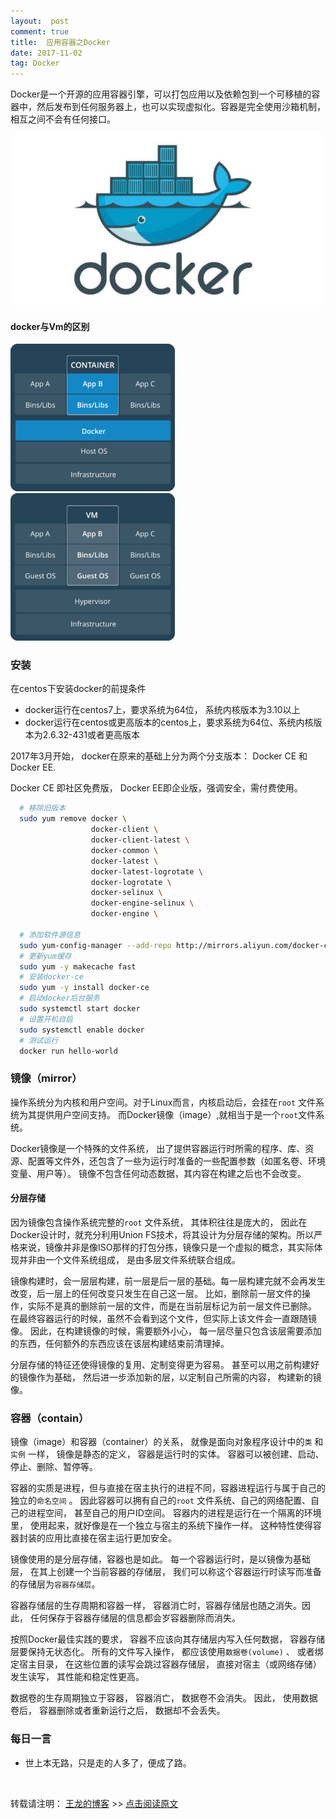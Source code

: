 ```yaml
---
layout:  post
comment: true
title:  应用容器之Docker
date: 2017-11-02
tag: Docker
---
```


Docker是一个开源的应用容器引擎，可以打包应用以及依赖包到一个可移植的容器中，然后发布到任何服务器上，也可以实现虚拟化。容器是完全使用沙箱机制，相互之间不会有任何接口。

![docker](/images/posts/docker/docker.jpg)


####   docker与Vm的区别

![docker](/images/posts/docker/contain.png)     ![VM](/images/posts/docker/vm.png)

### 安装

在centos下安装docker的前提条件

* docker运行在centos7上，要求系统为64位， 系统内核版本为3.10以上
* docker运行在centos或更高版本的centos上，要求系统为64位、系统内核版本为2.6.32-431或者更高版本

2017年3月开始， docker在原来的基础上分为两个分支版本： Docker CE 和 Docker EE. 

Docker CE 即社区免费版， Docker EE即企业版，强调安全，需付费使用。


```bash
  # 移除旧版本
  sudo yum remove docker \ 
                  docker-client \
                  docker-client-latest \
                  docker-common \
                  docker-latest \
                  docker-latest-logrotate \
                  docker-logrotate \
                  docker-selinux \
                  docker-engine-selinux \
                  docker-engine \
                                  
  # 添加软件源信息
  sudo yum-config-manager --add-repo http://mirrors.aliyun.com/docker-ce/linux/centos/docker-ce.repo
  # 更新yum缓存
  sudo yum -y makecache fast
  # 安装docker-ce
  sudo yum -y install docker-ce
  # 启动docker后台服务
  sudo systemctl start docker
  # 设置开机自启
  sudo systemctl enable docker
  # 测试运行
  docker run hello-world                  
```


###  镜像（mirror）
   
   操作系统分为内核和用户空间。对于Linux而言，内核启动后，会挂在`root` 文件系统为其提供用户空间支持。 而Docker镜像（image）,就相当于是一个`root`文件系统。
   
   Docker镜像是一个特殊的文件系统， 出了提供容器运行时所需的程序、库、资源、配置等文件外，还包含了一些为运行时准备的一些配置参数（如匿名卷、环境变量、用户等）。 镜像不包含任何动态数据，其内容在构建之后也不会改变。
   
   
#### 分层存储

   因为镜像包含操作系统完整的`root` 文件系统， 其体积往往是庞大的， 因此在Docker设计时，就充分利用Union FS技术，将其设计为分层存储的架构。所以严格来说，镜像并非是像ISO那样的打包分拣，镜像只是一个虚拟的概念，其实际体现并非由一个文件系统组成， 是由多层文件系统联合组成。
   
   
镜像构建时，会一层层构建，前一层是后一层的基础。每一层构建完就不会再发生改变，后一层上的任何改变只发生在自己这一层。 比如，删除前一层文件的操作，实际不是真的删除前一层的文件，而是在当前层标记为前一层文件已删除。 在最终容器运行的时候，虽然不会看到这个文件，但实际上该文件会一直跟随镜像。 因此，在构建镜像的时候，需要额外小心， 每一层尽量只包含该层需要添加的东西，任何额外的东西应该在该层构建结束前清理掉。


分层存储的特征还使得镜像的复用、定制变得更为容易。 甚至可以用之前构建好的镜像作为基础， 然后进一步添加新的层，以定制自己所需的内容， 构建新的镜像。




### 容器（contain）


镜像（image）和容器（container）的关系， 就像是面向对象程序设计中的`类` 和`实例` 一样， 镜像是静态的定义， 容器是运行时的实体。 容器可以被创建、启动、停止、删除、暂停等。

容器的实质是进程，但与直接在宿主执行的进程不同，容器进程运行与属于自己的独立的`命名空间` 。 因此容器可以拥有自己的`root` 文件系统、自己的网络配置、自己的进程空间， 甚至自己的用户ID空间。 容器内的进程是运行在一个隔离的环境里， 使用起来，就好像是在一个独立与宿主的系统下操作一样。 这种特性使得容器封装的应用比直接在宿主运行更加安全。 


镜像使用的是分层存储，容器也是如此。 每一个容器运行时，是以镜像为基础层， 在其上创建一个当前容器的存储层， 我们可以称这个容器运行时读写而准备的存储层为`容器存储层`。

容器存储层的生存周期和容器一样， 容器消亡时，容器存储层也随之消失。因此， 任何保存于容器存储层的信息都会岁容器删除而消失。

按照Docker最佳实践的要求， 容器不应该向其存储层内写入任何数据， 容器存储层要保持无状态化。 所有的文件写入操作， 都应该使用`数据卷(volume)` 、 或者绑定宿主目录， 在这些位置的读写会跳过容器存储层， 直接对宿主（或网络存储）发生读写， 其性能和稳定性更高。

数据卷的生存周期独立于容器， 容器消亡， 数据卷不会消失。 因此， 使用数据卷后， 容器删除或者重新运行之后， 数据却不会丢失。


### 每日一言

*  世上本无路，只是走的人多了，便成了路。

<br>

转载请注明： [王龙的博客](http://wanglong.org.cn/) >> [点击阅读原文](http://wanglong.org.cn/2017/11/Docker/)